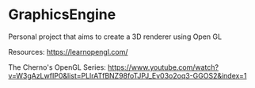 # GraphicsEngine
Personal project that aims to create a 3D renderer using Open GL

Resources:
https://learnopengl.com/

The Cherno's OpenGL Series: https://www.youtube.com/watch?v=W3gAzLwfIP0&list=PLlrATfBNZ98foTJPJ_Ev03o2oq3-GGOS2&index=1
